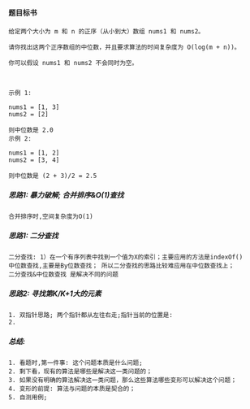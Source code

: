 #### 题目标书

    给定两个大小为 m 和 n 的正序（从小到大）数组 nums1 和 nums2。
    
    请你找出这两个正序数组的中位数，并且要求算法的时间复杂度为 O(log(m + n))。
    
    你可以假设 nums1 和 nums2 不会同时为空。
    
     
    
    示例 1:
    
    nums1 = [1, 3]
    nums2 = [2]
    
    则中位数是 2.0
    示例 2:
    
    nums1 = [1, 2]
    nums2 = [3, 4]
    
    则中位数是 (2 + 3)/2 = 2.5

##### 思路1: 暴力破解; 合并排序&O(1)查找
    
    合并排序时,空间复杂度为O(1)    

##### 思路1: 二分查找
    
    二分查找: 1）在一个有序列表中找到一个值为X的索引；主要应用的方法是indexOf()
    中位数查找,主要是By位数查找； 所以二分查找的思路比较难应用在中位数查找上；
    二分查找&中位数查找 是解决不同的问题

##### 思路2: 寻找第K/K+1大的元素
    
    1. 双指针思路; 两个指针都从左往右走;指针当前的位置是:  
    2. 
    
    
##### 总结:
    1. 看题时,第一件事: 这个问题本质是什么问题;
    2. 剩下看，现有的算法是哪些是解决这一类问题的；
    3. 如果没有明确的算法解决这一类问题，那么这些算法哪些变形可以解决这个问题；
    4. 变形的前提: 算法与问题的本质是契合的；
    5. 自测用例; 